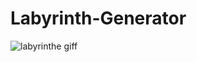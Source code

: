 # Labyrinth-Generator
![labyrinthe giff](https://user-images.githubusercontent.com/77071173/109233751-b513b980-77ca-11eb-996f-737070a723fc.gif)
